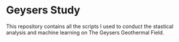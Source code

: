 # Geysers Study
This repository contains all the scripts I used to conduct the stastical analysis and machine learning on The Geysers Geothermal Field.
